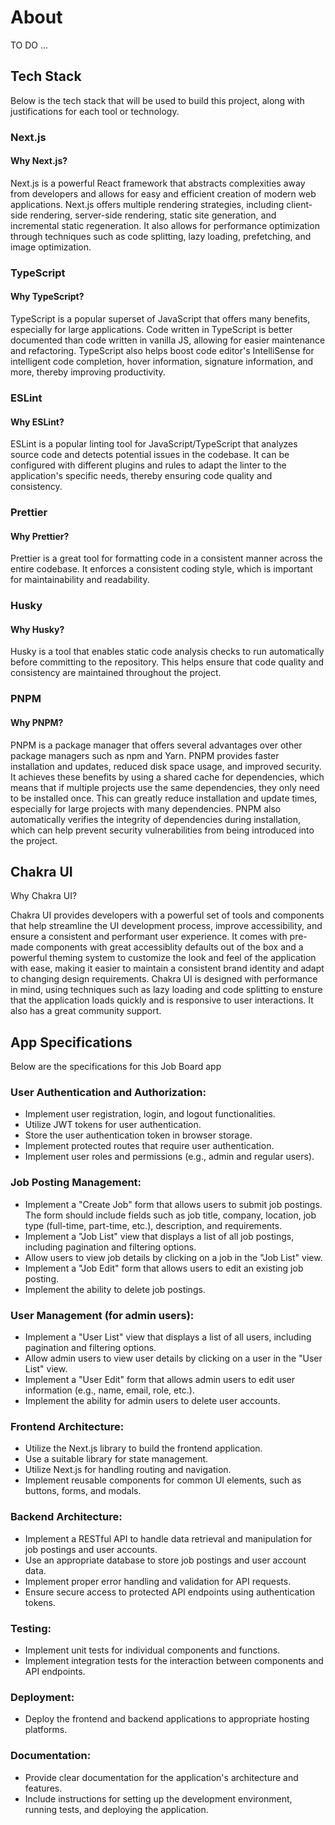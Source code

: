 # About

TO DO ...

## Tech Stack

Below is the tech stack that will be used to build this project, along with justifications for each tool or technology.

### Next.js

#### Why Next.js?

Next.js is a powerful React framework that abstracts complexities away from developers and allows for easy and efficient creation of modern web applications. Next.js offers multiple rendering strategies, including client-side rendering, server-side rendering, static site generation, and incremental static regeneration. It also allows for performance optimization through techniques such as code splitting, lazy loading, prefetching, and image optimization.

### TypeScript

#### Why TypeScript?

TypeScript is a popular superset of JavaScript that offers many benefits, especially for large applications. Code written in TypeScript is better documented than code written in vanilla JS, allowing for easier maintenance and refactoring. TypeScript also helps boost code editor's IntelliSense for intelligent code completion, hover information, signature information, and more, thereby improving productivity.

### ESLint

#### Why ESLint?

ESLint is a popular linting tool for JavaScript/TypeScript that analyzes source code and detects potential issues in the codebase. It can be configured with different plugins and rules to adapt the linter to the application's specific needs, thereby ensuring code quality and consistency.

### Prettier

#### Why Prettier?

Prettier is a great tool for formatting code in a consistent manner across the entire codebase. It enforces a consistent coding style, which is important for maintainability and readability.

### Husky

#### Why Husky?

Husky is a tool that enables static code analysis checks to run automatically before committing to the repository. This helps ensure that code quality and consistency are maintained throughout the project.

### PNPM

#### Why PNPM?

PNPM is a package manager that offers several advantages over other package managers such as npm and Yarn. PNPM provides faster installation and updates, reduced disk space usage, and improved security. It achieves these benefits by using a shared cache for dependencies, which means that if multiple projects use the same dependencies, they only need to be installed once. This can greatly reduce installation and update times, especially for large projects with many dependencies. PNPM also automatically verifies the integrity of dependencies during installation, which can help prevent security vulnerabilities from being introduced into the project.

## Chakra UI

Why Chakra UI?

Chakra UI provides developers with a powerful set of tools and components that help streamline the UI development process, improve accessibility, and ensure a consistent and performant user experience. It comes with pre-made components with great accessiblity defaults out of the box and a powerful theming system to customize the look and feel of the application with ease, making it easier to maintain a consistent brand identity and adapt to changing design requirements. Chakra UI is designed with performance in mind, using techniques such as lazy loading and code splitting to ensture that the application loads quickly and is responsive to user interactions. It also has a great community support.

## App Specifications

Below are the specifications for this Job Board app

### User Authentication and Authorization:

- Implement user registration, login, and logout functionalities.
- Utilize JWT tokens for user authentication.
- Store the user authentication token in browser storage.
- Implement protected routes that require user authentication.
- Implement user roles and permissions (e.g., admin and regular users).

### Job Posting Management:

- Implement a "Create Job" form that allows users to submit job postings. The form should include fields such as job title, company, location, job type (full-time, part-time, etc.), description, and requirements.
- Implement a "Job List" view that displays a list of all job postings, including pagination and filtering options.
- Allow users to view job details by clicking on a job in the "Job List" view.
- Implement a "Job Edit" form that allows users to edit an existing job posting.
- Implement the ability to delete job postings.

### User Management (for admin users):

- Implement a "User List" view that displays a list of all users, including pagination and filtering options.
- Allow admin users to view user details by clicking on a user in the "User List" view.
- Implement a "User Edit" form that allows admin users to edit user information (e.g., name, email, role, etc.).
- Implement the ability for admin users to delete user accounts.

### Frontend Architecture:

- Utilize the Next.js library to build the frontend application.
- Use a suitable library for state management.
- Utilize Next.js for handling routing and navigation.
- Implement reusable components for common UI elements, such as buttons, forms, and modals.

### Backend Architecture:

- Implement a RESTful API to handle data retrieval and manipulation for job postings and user accounts.
- Use an appropriate database to store job postings and user account data.
- Implement proper error handling and validation for API requests.
- Ensure secure access to protected API endpoints using authentication tokens.

### Testing:

- Implement unit tests for individual components and functions.
- Implement integration tests for the interaction between components and API endpoints.

### Deployment:

- Deploy the frontend and backend applications to appropriate hosting platforms.

### Documentation:

- Provide clear documentation for the application's architecture and features.
- Include instructions for setting up the development environment, running tests, and deploying the application.
